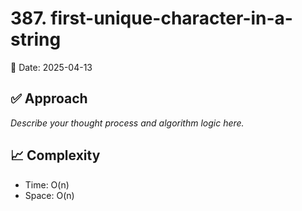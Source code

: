 # 387. first-unique-character-in-a-string

📅 Date: 2025-04-13

## ✅ Approach

_Describe your thought process and algorithm logic here._

## 📈 Complexity

- Time: O(n)
- Space: O(n)
